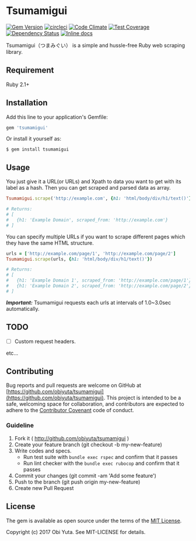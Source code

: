 # Tsumamigui
[![Gem Version](https://badge.fury.io/rb/tsumamigui.svg)](https://badge.fury.io/rb/tsumamigui) [![circleci](https://circleci.com/gh/obiyuta/tsumamigui.svg?&style=shield&circle-token=8e2bda0f04504c2fe43d3fe70ea8ab1b6184806f)](https://circleci.com/gh/obiyuta/tsumamigui/tree/master) [![Code Climate](https://codeclimate.com/github/obiyuta/tsumamigui/badges/gpa.svg)](https://codeclimate.com/github/obiyuta/tsumamigui) [![Test Coverage](https://codeclimate.com/github/obiyuta/tsumamigui/badges/coverage.svg)](https://codeclimate.com/github/obiyuta/tsumamigui/coverage) [![Dependency Status](https://gemnasium.com/badges/github.com/obiyuta/tsumamigui.svg)](https://gemnasium.com/github.com/obiyuta/tsumamigui) [![Inline docs](http://inch-ci.org/github/obiyuta/tsumamigui.svg?branch=master)](http://inch-ci.org/github/obiyuta/tsumamigui)

Tsumamigui（つまみぐい） is a simple and hussle-free Ruby web scraping library.

## Requirement

Ruby 2.1+

## Installation

Add this line to your application's Gemfile:

```ruby
gem 'tsumamigui'
```

Or install it yourself as:

```
$ gem install tsumamigui
```

## Usage

You just give it a URL(or URLs) and Xpath to data you want to get with its label as a hash.
Then you can get scraped and parsed data as array.

```ruby
Tsumamigui.scrape('http://example.com', {h1: 'html/body/div/h1/text()'})

# Returns:
# [
#   {h1: 'Example Domain', scraped_from: 'http://example.com'}
# ]
```

You can specify multiple URLs if you want to scrape different pages which they have the same HTML structure.

```ruby
urls = ['http://example.com/page/1', 'http://example.com/page/2']
Tsumamigui.scrape(urls, {h1: 'html/body/div/h1/text()'})

# Returns:
# [
#   {h1: 'Example Domain 1', scraped_from: 'http://example.com/page/1'}
#   {h1: 'Example Domain 2', scraped_from: 'http://example.com/page/2'}
# ]
```
___Important:___ Tsumamigui requests each urls at intervals of 1.0~3.0sec automatically.

## TODO

- [ ] Custom request headers.

etc...

## Contributing

Bug reports and pull requests are welcome on GitHub at [https://github.com/obiyuta/tsumamigui](https://github.com/obiyuta/tsumamigui). This project is intended to be a safe, welcoming space for collaboration, and contributors are expected to adhere to the [Contributor Covenant](http://contributor-covenant.org) code of conduct.

### Guideline

1. Fork it ( http://github.com/obiyuta/tsumamigui )
1. Create your feature branch (git checkout -b my-new-feature)
1. Write codes and specs.
   - Run test suite with `bundle exec rspec` and confirm that it passes
   - Run lint checker with the `bundle exec rubocop` and confirm that it passes 
1. Commit your changes (git commit -am 'Add some feature')
1. Push to the branch (git push origin my-new-feature)
1. Create new Pull Request

## License

The gem is available as open source under the terms of the [MIT License](http://opensource.org/licenses/MIT).

Copyright (c) 2017 Obi Yuta. See MIT-LICENSE for details.